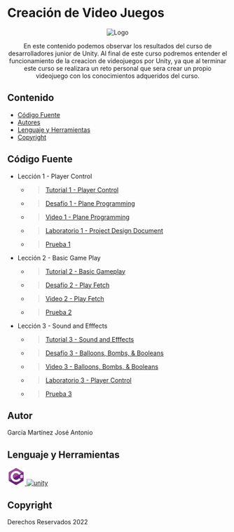 # Creación de Video Juegos
<p align="center">
    <img src="https://www.industriaanimacion.com/wp-content/uploads/2022/07/Personajes_de_Street_Fighter_Arte_Conceptual.webp" alt="Logo" width=1200 height=300>

  <p align="center">
    En este contenido podemos observar los resultados del curso de desarrolladores junior de Unity. Al final de este curso
    podremos entender el funcionamiento de la creacion de videojuegos por Unity, ya que al terminar este curso se realizara
    un reto personal que sera crear un propio videojuego con los conocimientos adqueridos del curso. 
    <br>
  </p>
</p>


## Contenido
- [Código Fuente](#código-fuente)
- [Autores](#autor)
- [Lenguaje y Herramientas](#lenguaje-y-herramientas)
- [Copyright](#copyright)

## Código Fuente
* Lección 1 - Player Control
  * > [Tutorial 1 - Player Control](https://github.com/an222xd/AntonioUnity/blob/main/Unidad%201/Leccion%201.unitypackage)
  * > [Desafío 1 - Plane Programming](https://github.com/an222xd/AntonioUnity/blob/main/Unidad%201/Challenge%201.unitypackage)
  * > [Video 1 - Plane Programming](https://drive.google.com/file/d/1YfzRm74ExdP2y10wAdrSQqmn_61wyyKn/view?usp=sharing)
  * > [Laboratorio 1 - Project Design Document](https://github.com/an222xd/AntonioUnity/blob/main/Unidad%201/Documento%20de%20dise%C3%B1o%20del%20proyecto.docx)
  * > [Prueba 1](https://github.com/an222xd/AntonioUnity/blob/main/Unidad%201/Quiz%201.png)

* Lección 2 - Basic Game Play
  * > [Tutorial 2 - Basic Gameplay](https://github.com/an222xd/AntonioUnity/blob/main/Unidad%201/Leccion%202.unitypackage)
  * > [Desafío 2 - Play Fetch](https://github.com/an222xd/AntonioUnity/blob/main/Unidad%201/Challenge%202.unitypackage)
  * > [Video 2 - Play Fetch](https://drive.google.com/file/d/1v_FV8vaVKbCibIQvQeo2raf7KlTVvc8M/view?usp=sharing)
  * > [Prueba 2](https://github.com/an222xd/AntonioUnity/blob/main/Unidad%201/Quiz%202.png)

* Lección 3 - Sound and Efffects
  * > [Tutorial 3 - Sound and Efffects ]()
  * > [Desafío 3 - Balloons, Bombs, & Booleans]()
  * > [Video 3 - Balloons, Bombs, & Booleans]()
  * > [Laboratorio 3 - Player Control]()
  * > [Prueba 3]()


## Autor
García Martínez José Antonio

## Lenguaje y Herramientas
<p align="left"> <a href="https://www.w3schools.com/cs/" target="_blank" rel="noreferrer"> <img src="https://raw.githubusercontent.com/devicons/devicon/master/icons/csharp/csharp-original.svg" alt="csharp" width="40" height="40"/> </a> <a href="https://unity.com/" target="_blank" rel="noreferrer"> <img src="https://www.vectorlogo.zone/logos/unity3d/unity3d-icon.svg" alt="unity" width="40" height="40"/> </a> </p>

## Copyright
Derechos Reservados 2022

